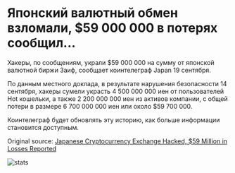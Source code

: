 # Японский валютный обмен взломали, $59 000 000 в потерях сообщил...

Хакеры, по сообщениям, украли $59 000 000 на сумму от японской валютной биржи Заиф, сообщает коинтелеграф Japan 19 сентября.

По данным местного доклада, в результате нарушения безопасности 14 сентября, хакеры сумели украсть 4 500 000 000 иен от пользователей Hot кошельки, а также 2 200 000 000 иен из активов компании, с общей потери в размере 6 700 000 000 иен или около $59 700 000. 

Коинтелеграф будет обновлять эту историю, как больше информации становится доступным.

Original source: [Japanese Cryptocurrency Exchange Hacked, $59 Million in Losses Reported](https://cointelegraph.com/news/japanese-cryptocurrency-exchange-hacked-59-million-in-losses-reported)

![stats](https://c.statcounter.com/11760860/0/a89fa40b/1/ "stats")